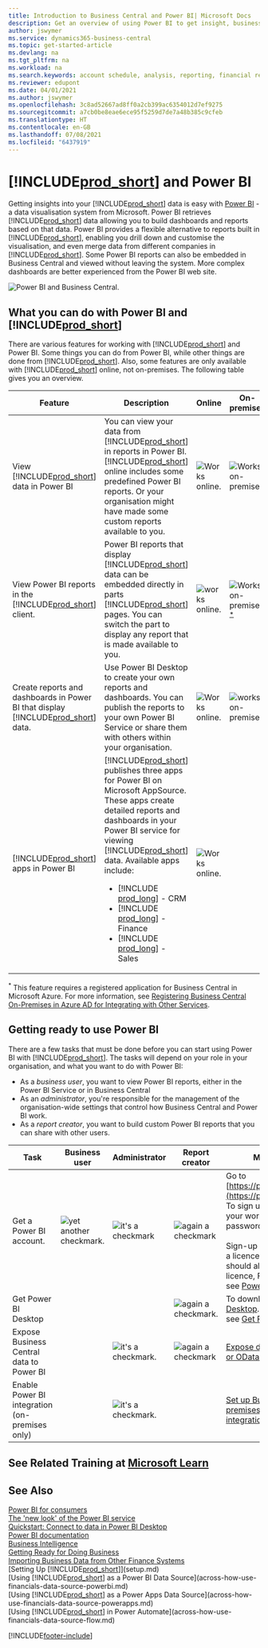 ```yaml
---
title: Introduction to Business Central and Power BI| Microsoft Docs
description: Get an overview of using Power BI to get insight, business intelligence, and KPIs from your Business Central data.
author: jswymer
ms.service: dynamics365-business-central
ms.topic: get-started-article
ms.devlang: na
ms.tgt_pltfrm: na
ms.workload: na
ms.search.keywords: account schedule, analysis, reporting, financial report, business intelligence, KPI
ms.reviewer: edupont
ms.date: 04/01/2021
ms.author: jswymer
ms.openlocfilehash: 3c8ad52667ad8ff0a2cb399ac6354012d7ef9275
ms.sourcegitcommit: a7cb0be8eae6ece95f5259d7de7a48b385c9cfeb
ms.translationtype: HT
ms.contentlocale: en-GB
ms.lasthandoff: 07/08/2021
ms.locfileid: "6437919"
---
```

# <a name="prod_short-and-power-bi"></a>[!INCLUDE[prod_short](includes/prod_short.md)] and Power BI

Getting insights into your [!INCLUDE[prod_short](includes/prod_short.md)] data is easy with [Power BI](https://powerbi.microsoft.com) - a data visualisation system from Microsoft. Power BI retrieves [!INCLUDE[prod_short](includes/prod_short.md)] data allowing you to build dashboards and reports based on that data. Power BI provides a flexible alternative to reports built in [!INCLUDE[prod_short](includes/prod_short.md)], enabling you drill down and customise the visualisation, and even merge data from different companies in [!INCLUDE[prod_short](includes/prod_short.md)]. Some Power BI reports can also be embedded in Business Central and viewed without leaving the system. More complex dashboards are better experienced from the Power BI web site.

![Power BI and Business Central.](media/power-bi-intro.png)

## <a name="what-you-can-do-with-power-bi-and-prod_short"></a>What you can do with Power BI and [!INCLUDE[prod_short](includes/prod_short.md)]

There are various features for working with [!INCLUDE[prod_short](includes/prod_short.md)] and Power BI. Some things you can do from Power BI, while other things are done from [!INCLUDE[prod_short](includes/prod_short.md)]. Also, some features are only available with [!INCLUDE[prod_short](includes/prod_short.md)] online, not on-premises. The following table gives you an overview.

|Feature|Description|Online|On-premises|More information|
|-------|-----------|--------------|-----------|----------------|
|View [!INCLUDE[prod_short](includes/prod_short.md)] data in Power BI|You can view your data from [!INCLUDE[prod_short](includes/prod_short.md)] in reports in Power BI. [!INCLUDE[prod_short](includes/prod_short.md)] online includes some predefined Power BI reports. Or your organisation might have made some custom reports available to you.|![Works online.](media/check.png)|![Works on-premises](media/check.png)|[See...](across-working-with-business-central-in-powerbi.md)|
|View Power BI reports in the [!INCLUDE[prod_short](includes/prod_short.md)] client.| Power BI reports that display [!INCLUDE[prod_short](includes/prod_short.md)] data can be embedded directly in parts [!INCLUDE[prod_short](includes/prod_short.md)] pages. You can switch the part to display any report that is made available to you. |![works online.](media/check.png)|![Works on-premises](media/check.png)<sup>[*](#onprem)</sup>|[See...](across-working-with-powerbi.md).|
|Create reports and dashboards in Power BI that display [!INCLUDE[prod_short](includes/prod_short.md)] data.|Use Power BI Desktop to create your own reports and dashboards. You can publish the reports to your own Power BI Service or share them with others within your organisation.|![Works online.](media/check.png)|![works on-premises](media/check.png)|[See...](across-how-use-financials-data-source-powerbi.md)
|[!INCLUDE[prod_short](includes/prod_short.md)] apps in Power BI| [!INCLUDE[prod_short](includes/prod_short.md)] publishes three apps for Power BI on Microsoft AppSource. These apps create detailed reports and dashboards in your Power BI service for viewing [!INCLUDE[prod_short](includes/prod_short.md)] data. Available apps include: <ul><li>[!INCLUDE [prod_long](includes/prod_long.md)] - CRM </li><li>[!INCLUDE [prod_long](includes/prod_long.md)] - Finance </li><li>[!INCLUDE [prod_long](includes/prod_long.md)] - Sales </li></ul>  |![Works online.](media/check.png)||[See...](across-powerbi-business-central-apps.md)

<a name="onprem"><sup>*</sup></a> This feature requires a registered application for Business Central in Microsoft Azure. For more information, see [Registering Business Central On-Premises in Azure AD for Integrating with Other Services](/dynamics365/business-central/dev-itpro/administration/register-app-azure).

## <a name="getting-ready-to-use-power-bi"></a>Getting ready to use Power BI

There are a few tasks that must be done before you can start using Power BI with [!INCLUDE[prod_short](includes/prod_short.md)]. <!-- Some of the tasks are typically only done by administrators or super users.--> The tasks will depend on your role in your organisation, and what you want to do with Power BI:

- As a *business user*, you want to view Power BI reports, either in the Power BI Service or in Business Central
- As an *administrator*, you're responsible for the management of the organisation-wide settings that control how Business Central and Power BI work.
- As a *report creator*, you want to build custom Power BI reports that you can share with other users.

|Task|Business user|Administrator|Report creator|More information|
|----|-------------|-------------|-----------------------|----------------|
|Get a Power BI account.|![yet another checkmark.](media/check.png)|![it's a checkmark](media/check.png)|![again a checkmark](media/check.png)|Go to [https://powerbi.microsoft.com](https://powerbi.microsoft.com). To sign up for an account, use your work email address and password. <br /><br/>Sign-up requires that you have a licence, but in most cases you should already have a free licence, For more information, see [Power BI Licensing](admin-powerbi-setup.md#license).|
|Get Power BI Desktop|||![again a checkmark.](media/check.png)|To download, go to [Power BI Desktop](https://powerbi.microsoft.com/desktop/). For more information, see [Get Power BI Desktop](/power-bi/fundamentals/desktop-get-the-desktop).
|Expose Business Central data to Power BI||![it's a checkmark.](media/check.png)|![again a checkmark](media/check.png)|[Expose data through API pages or OData web services](admin-powerbi-setup.md#exposedata)
|Enable Power BI integration<br />(on-premises only)||![it's a checkmark.](media/check.png)||[Set up Business Central on-premises for Power BI integration](admin-powerbi-setup.md#setup)|


<!--



1. If you're using [!INCLUDE[prod_short](includes/prod_short.md)] on-premises, make sure your deployment meets the requirements outlined in [Set up [!INCLUDE[prod_short](includes/prod_short.md)] on-premises for Power BI integration](admin-powerbi-setup.md#setup). This task is typically an administrative task.

2. Expose Business Central data through API pages or published web services.

    Business Central online automatically included several pages as APIs. For more information, see [Business Central API V2.0](/dynamics365/business-central/dev-itpro/api-reference/v2.0/). Application developers for Business Central online can create custom API pages that you can then consume in reports. For more information, see [Developing a Custom API](/dynamics365/business-central/dev-itpro/developer/devenv-develop-custom-api).

   Codeunit, page, and query objects can be published as OData web services. There are many web services published by default. An easy way to find the web services is to search for *web services* in [!INCLUDE[prod_short](includes/prod_short.md)]. For more information about publishing web services, see [Publish a Web Service](across-how-publish-web-service.md).

3. Get a Power BI account.

   To do anything with Power BI and [!INCLUDE[prod_short](includes/prod_short.md)], whether you're an administrator or just a consumer, you'll need Power BI service account. To get an account, go to [https://powerbi.microsoft.com](https://powerbi.microsoft.com). To sign up for an account, use your work email address and password. Sign-up requires that you have a license, but in most cases you should already have a free license. For more information, see [Power BI Licensing](admin-powerbi-setup.md#license).

4. If you want to create your own Power BI reports, get Power BI Desktop.

   You can download [Power BI Desktop](https://powerbi.microsoft.com/desktop/). For more information, see [Get Power BI Desktop](/power-bi/fundamentals/desktop-get-the-desktop).

-->

## <a name="see-related-training-at-microsoft-learn"></a>See Related Training at [Microsoft Learn](/learn/modules/configure-powerbi-excel-dynamics-365-business-central/index)

## <a name="see-also"></a>See Also

[Power BI for consumers](/power-bi/consumer/end-user-consumer)  
[The 'new look' of the Power BI service](/power-bi/service-new-look)  
[Quickstart: Connect to data in Power BI Desktop](/power-bi/desktop-quickstart-connect-to-data)  
[Power BI documentation](/power-bi/)  
[Business Intelligence](bi.md)  
[Getting Ready for Doing Business](ui-get-ready-business.md)  
[Importing Business Data from Other Finance Systems](across-import-data-configuration-packages.md)  
[Setting Up [!INCLUDE[prod_short](includes/prod_short.md)]](setup.md)  
[Using [!INCLUDE[prod_short](includes/prod_short.md)] as a Power BI Data Source](across-how-use-financials-data-source-powerbi.md)  
[Using [!INCLUDE[prod_short](includes/prod_short.md)] as a Power Apps Data Source](across-how-use-financials-data-source-powerapps.md)  
[Using [!INCLUDE[prod_short](includes/prod_short.md)] in Power Automate](across-how-use-financials-data-source-flow.md)  




[!INCLUDE[footer-include](includes/footer-banner.md)]